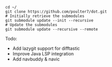 ```
cd ~/
git clone https://github.com/poulter7/dot.git
# Initially retrieve the submodules
git submodule update --init --recursive
# Update the submodules
git submodule update --recursive --remote
```


Todo:
- Add lazygit support for difftastic
- Improve Java LSP integration
- Add navbuddy & navic